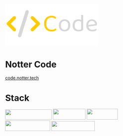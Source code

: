 <img src="public/NotterCode.png" width="300px">

# Notter Code

[code.notter.tech](https://code.notter.tech)

# Stack

<p>
    <img src="https://img.shields.io/badge/typescript-%23007ACC.svg?style=for-the-badge&logo=typescript&logoColor=white" width="150px" height="33px"> 
    <img src="https://img.shields.io/badge/react-%2320232a.svg?style=for-the-badge&logo=react&logoColor=%2361DAFB" width="105px" height="35px"> 
    <img src="https://img.shields.io/badge/Next-black?style=for-the-badge&logo=next.js&logoColor=white" width="100px" height="35px"> 
    <img src="https://camo.githubusercontent.com/fec464f064b78abf13719d8fb0450ea14277a027e61643d7252d1ef4a4e1a72b/68747470733a2f2f696d672e736869656c64732e696f2f62616467652f73686164636e2f75692d3030303030302e7376673f7374796c653d666f722d7468652d6261646765266c6f676f3d73686164636e2f7569266c6f676f436f6c6f723d7768697465" width="145px" height="34px"> 
    <img src="https://img.shields.io/badge/tailwindcss-%2338B2AC.svg?style=for-the-badge&logo=tailwind-css&logoColor=white" width="140px" height="32px"> 
    <!-- <img src="https://camo.githubusercontent.com/b9a0233829c27ddd06dccd50688eb9b01a68f9f86c0375235736d0a00cf23a82/68747470733a2f2f696d672e736869656c64732e696f2f62616467652f436c65726b2d3643343746462e7376673f7374796c653d666f722d7468652d6261646765266c6f676f3d436c65726b266c6f676f436f6c6f723d7768697465" width="105px" height="33px"> -->
</p>
